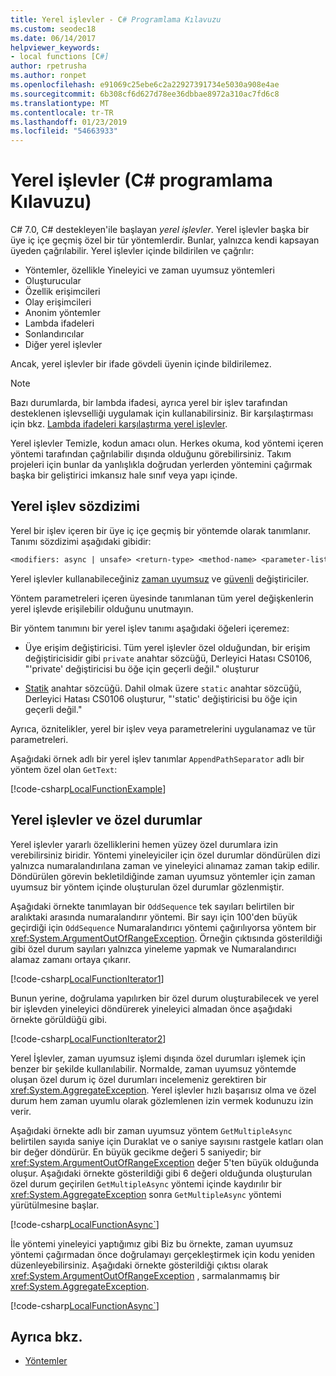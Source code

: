 ```yaml
---
title: Yerel işlevler - C# Programlama Kılavuzu
ms.custom: seodec18
ms.date: 06/14/2017
helpviewer_keywords:
- local functions [C#]
author: rpetrusha
ms.author: ronpet
ms.openlocfilehash: e91069c25ebe6c2a22927391734e5030a908e4ae
ms.sourcegitcommit: 6b308cf6d627d78ee36dbbae8972a310ac7fd6c8
ms.translationtype: MT
ms.contentlocale: tr-TR
ms.lasthandoff: 01/23/2019
ms.locfileid: "54663933"
---
```

# <a name="local-functions-c-programming-guide"></a>Yerel işlevler (C# programlama Kılavuzu)

C# 7.0, C# destekleyen'ile başlayan *yerel işlevler*. Yerel işlevler başka bir üye iç içe geçmiş özel bir tür yöntemlerdir. Bunlar, yalnızca kendi kapsayan üyeden çağrılabilir. Yerel işlevler içinde bildirilen ve çağrılır:

- Yöntemler, özellikle Yineleyici ve zaman uyumsuz yöntemleri
- Oluşturucular
- Özellik erişimcileri
- Olay erişimcileri
- Anonim yöntemler
- Lambda ifadeleri
- Sonlandırıcılar
- Diğer yerel işlevler

Ancak, yerel işlevler bir ifade gövdeli üyenin içinde bildirilemez.

> [!NOTE]
> Bazı durumlarda, bir lambda ifadesi, ayrıca yerel bir işlev tarafından desteklenen işlevselliği uygulamak için kullanabilirsiniz. Bir karşılaştırması için bkz. [Lambda ifadeleri karşılaştırma yerel işlevler](../../local-functions-vs-lambdas.md).

Yerel işlevler Temizle, kodun amacı olun. Herkes okuma, kod yöntemi içeren yöntemi tarafından çağrılabilir dışında olduğunu görebilirsiniz. Takım projeleri için bunlar da yanlışlıkla doğrudan yerlerden yöntemini çağırmak başka bir geliştirici imkansız hale sınıf veya yapı içinde.
 
## <a name="local-function-syntax"></a>Yerel işlev sözdizimi

Yerel bir işlev içeren bir üye iç içe geçmiş bir yöntemde olarak tanımlanır. Tanımı sözdizimi aşağıdaki gibidir:

```txt
<modifiers: async | unsafe> <return-type> <method-name> <parameter-list>
```

Yerel işlevler kullanabileceğiniz [zaman uyumsuz](../../language-reference/keywords/async.md) ve [güvenli](../../language-reference/keywords/unsafe.md) değiştiriciler. 

Yöntem parametreleri içeren üyesinde tanımlanan tüm yerel değişkenlerin yerel işlevde erişilebilir olduğunu unutmayın. 

Bir yöntem tanımını bir yerel işlev tanımı aşağıdaki öğeleri içeremez:

- Üye erişim değiştiricisi. Tüm yerel işlevler özel olduğundan, bir erişim değiştiricisidir gibi `private` anahtar sözcüğü, Derleyici Hatası CS0106, "'private' değiştiricisi bu öğe için geçerli değil." oluşturur
 
- [Statik](../../language-reference/keywords/static.md) anahtar sözcüğü. Dahil olmak üzere `static` anahtar sözcüğü, Derleyici Hatası CS0106 oluşturur, "'static' değiştiricisi bu öğe için geçerli değil."

Ayrıca, öznitelikler, yerel bir işlev veya parametrelerini uygulanamaz ve tür parametreleri. 
 
Aşağıdaki örnek adlı bir yerel işlev tanımlar `AppendPathSeparator` adlı bir yöntem özel olan `GetText`:
   
[!code-csharp[LocalFunctionExample](../../../../samples/snippets/csharp/programming-guide/classes-and-structs/local-functions1.cs)]  
   
## <a name="local-functions-and-exceptions"></a>Yerel işlevler ve özel durumlar

Yerel işlevler yararlı özelliklerini hemen yüzey özel durumlara izin verebilirsiniz biridir. Yöntemi yineleyiciler için özel durumlar döndürülen dizi yalnızca numaralandırılana zaman ve yineleyici alınamaz zaman takip edilir. Döndürülen görevin bekletildiğinde zaman uyumsuz yöntemler için zaman uyumsuz bir yöntem içinde oluşturulan özel durumlar gözlenmiştir. 

Aşağıdaki örnekte tanımlayan bir `OddSequence` tek sayıları belirtilen bir aralıktaki arasında numaralandırır yöntemi. Bir sayı için 100'den büyük geçirdiği için `OddSequence` Numaralandırıcı yöntemi çağırılıyorsa yöntem bir <xref:System.ArgumentOutOfRangeException>. Örneğin çıktısında gösterildiği gibi özel durum sayıları yalnızca yineleme yapmak ve Numaralandırıcı alamaz zamanı ortaya çıkarır.

[!code-csharp[LocalFunctionIterator1](../../../../samples/snippets/csharp/programming-guide/classes-and-structs/local-functions-iterator1.cs)] 

Bunun yerine, doğrulama yapılırken bir özel durum oluşturabilecek ve yerel bir işlevden yineleyici döndürerek yineleyici almadan önce aşağıdaki örnekte görüldüğü gibi.

[!code-csharp[LocalFunctionIterator2](../../../../samples/snippets/csharp/programming-guide/classes-and-structs/local-functions-iterator2.cs)]

Yerel İşlevler, zaman uyumsuz işlemi dışında özel durumları işlemek için benzer bir şekilde kullanılabilir. Normalde, zaman uyumsuz yöntemde oluşan özel durum iç özel durumları incelemeniz gerektiren bir <xref:System.AggregateException>. Yerel işlevler hızlı başarısız olma ve özel durum hem zaman uyumlu olarak gözlemlenen izin vermek kodunuzu izin verir.

Aşağıdaki örnekte adlı bir zaman uyumsuz yöntem `GetMultipleAsync` belirtilen sayıda saniye için Duraklat ve o saniye sayısını rastgele katları olan bir değer döndürür. En büyük gecikme değeri 5 saniyedir; bir <xref:System.ArgumentOutOfRangeException> değer 5'ten büyük olduğunda oluşur. Aşağıdaki örnekte gösterildiği gibi 6 değeri olduğunda oluşturulan özel durum geçirilen `GetMultipleAsync` yöntemi içinde kaydırılır bir <xref:System.AggregateException> sonra `GetMultipleAsync` yöntemi yürütülmesine başlar.

[!code-csharp[LocalFunctionAsync`](../../../../samples/snippets/csharp/programming-guide/classes-and-structs/local-functions-async1.cs)] 

İle yöntemi yineleyici yaptığımız gibi Biz bu örnekte, zaman uyumsuz yöntemi çağırmadan önce doğrulamayı gerçekleştirmek için kodu yeniden düzenleyebilirsiniz. Aşağıdaki örnekte gösterildiği çıktısı olarak <xref:System.ArgumentOutOfRangeException> , sarmalanmamış bir <xref:System.AggregateException>.

[!code-csharp[LocalFunctionAsync`](../../../../samples/snippets/csharp/programming-guide/classes-and-structs/local-functions-async2.cs)] 

## <a name="see-also"></a>Ayrıca bkz.

- [Yöntemler](methods.md)
